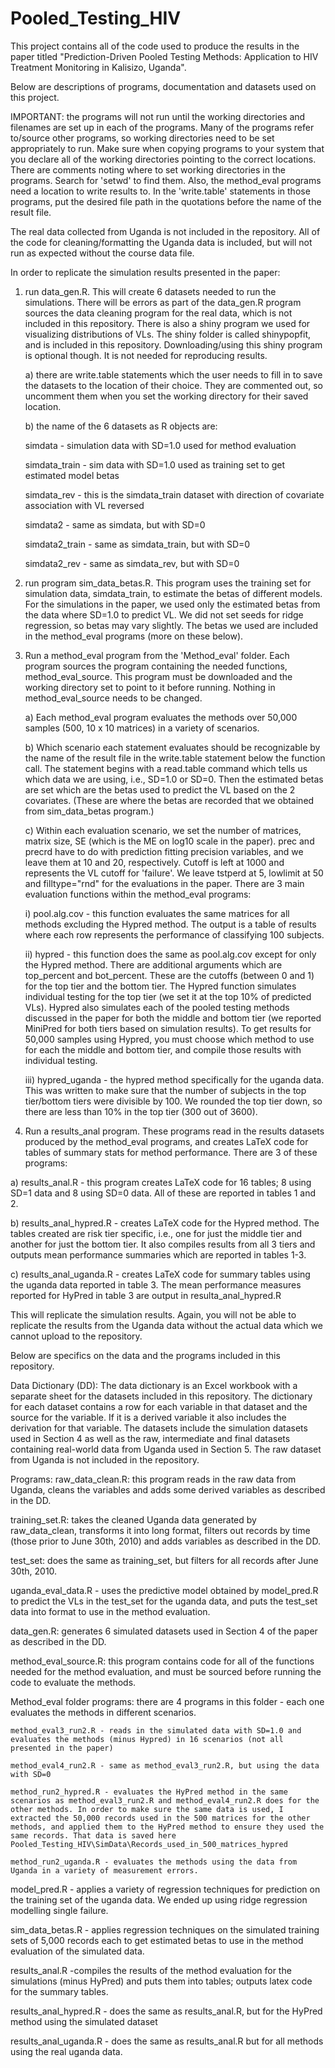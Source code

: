 # Pooled_Testing_HIV
 This project contains all of the code used to produce the results in the paper titled "Prediction-Driven Pooled Testing Methods: Application to HIV Treatment Monitoring in Kalisizo, Uganda".

Below are descriptions of programs, documentation and datasets used on this project.

IMPORTANT: the programs will not run until the working directories and filenames are set up in each of the programs. Many of the programs refer to/source other programs, so working directories need to be set appropriately to run. Make sure when copying programs to your system that you declare all of the working directories pointing to the correct locations. There are comments noting where to set working directories in the programs. Search for 'setwd' to find them. Also, the method_eval programs need a location to write results to. In the 'write.table' statements in those programs, put the desired file path in the quotations before the name of the result file.

The real data collected from Uganda is not included in the repository. All of the code for cleaning/formatting the Uganda data is included, but will not run as expected without the course data file.

In order to replicate the simulation results presented in the paper:

1) run data_gen.R. This will create 6 datasets needed to run the simulations. There will be errors as part of the data_gen.R program sources the data cleaning program for the real data, which is not included in this repository. There is also a shiny program we used for visualizing distributions of VLs. The shiny folder is called shinypopfit, and is included in this repository. Downloading/using this shiny program is optional though. It is not needed for reproducing results.

    a) there are write.table statements which the user needs to fill in to save the datasets to the location of their choice. They are commented out, so uncomment them when you set the working directory for their saved location.

    b) the name of the 6 datasets as R objects are:

      simdata - simulation data with SD=1.0 used for method evaluation

      simdata_train - sim data with SD=1.0 used as training set to get estimated  model betas

      simdata_rev - this is the simdata_train dataset with direction of covariate association with VL reversed

      simdata2 - same as simdata, but with SD=0

      simdata2_train - same as simdata_train, but with SD=0

      simdata2_rev - same as simdata_rev, but with SD=0

2) run program sim_data_betas.R. This program uses the training set for simulation data, simdata_train, to estimate the betas of different models. For the simulations in the paper, we used only the estimated betas from the data where SD=1.0 to predict VL. We did not set seeds for ridge regression, so betas may vary slightly. The betas we used are included in the method_eval programs (more on these below).

3) Run a method_eval program from the 'Method_eval' folder. Each program sources the program containing the needed functions, method_eval_source. This program must be downloaded and the working directory set to point to it before running. Nothing in method_eval_source needs to be changed.

    a) Each method_eval program evaluates the methods over 50,000 samples (500, 10 x 10 matrices) in a variety of scenarios.

    b) Which scenario each statement evaluates should be recognizable by the name of the result file in the write.table statement below the function call. The statement begins with a read.table command which tells us which data we are using, i.e., SD=1.0 or SD=0. Then the estimated betas are set which are the betas used to predict the VL based on the 2 covariates. (These are where the betas are recorded that we obtained from sim_data_betas program.)

    c) Within each evaluation scenario, we set the number of matrices, matrix size, SE (which is the ME on log10 scale in the paper). prec and precrd have to do with prediction fitting precision variables, and we leave them at 10 and 20, respectively. Cutoff is left at 1000 and represents the VL cutoff for 'failure'. We leave tstperd at 5, lowlimit at 50 and filltype="rnd" for the evaluations in the paper. There are 3 main evaluation functions within the method_eval programs:

      i) pool.alg.cov - this function evaluates the same matrices for all methods excluding the Hypred method. The output is a table of results where each row represents the performance of classifying 100 subjects.

      ii) hypred - this function does the same as pool.alg.cov except for only the Hypred method. There are additional arguments which are top_percent and bot_percent. These are the cutoffs (between 0 and 1) for the top tier and the bottom tier. The Hypred function simulates individual testing for the top tier (we set it at the top 10% of predicted VLs). Hypred also simulates each of the pooled testing methods discussed in the paper for both the middle and bottom tier (we reported MiniPred for both tiers based on simulation results). To get results for 50,000 samples using Hypred, you must choose which method to use for each the middle and bottom tier, and compile those results with individual testing.

      iii) hypred_uganda - the hypred method specifically for the uganda data. This was written to make sure that the number of subjects in the top tier/bottom tiers were divisible by 100. We rounded the top tier down, so there are less than 10% in the top tier (300 out of 3600).

4) Run a results_anal program. These programs read in the results datasets produced by the method_eval programs, and creates LaTeX code for tables of summary stats for method performance. There are 3 of these programs:

  a) results_anal.R - this program creates LaTeX code for 16 tables; 8 using SD=1 data and 8 using SD=0 data. All of these are reported in tables 1 and 2.

  b) results_anal_hypred.R - creates LaTeX code for the Hypred method. The tables created are risk tier specific, i.e., one for just the middle tier and another for just the bottom tier. It also compiles results from all 3 tiers and outputs mean performance summaries which are reported in tables 1-3.

  c) results_anal_uganda.R - creates LaTeX code for summary tables using the uganda data reported in table 3. The mean performance measures reported for HyPred in table 3 are output in resulta_anal_hypred.R

This will replicate the simulation results. Again, you will not be able to replicate the results from the Uganda data without the actual data which we cannot upload to the repository.

Below are specifics on the data and the programs included in this repository.

Data Dictionary (DD):
  The data dictionary is an Excel workbook with a separate sheet for the datasets included in this repository. The dictionary for each dataset contains a row for each variable in that dataset and the source for the variable. If it is a derived variable it also includes the derivation for that variable. The datasets include the simulation datasets used in Section 4 as well as the raw, intermediate and final datasets containing real-world data from Uganda used in Section 5. The raw dataset from Uganda is not included in the repository.

Programs:
  raw_data_clean.R: this program reads in the raw data from Uganda, cleans the variables and adds some derived variables as described in the DD.

  training_set.R: takes the cleaned Uganda data generated by raw_data_clean, transforms it into long format, filters out records by time (those prior to June 30th, 2010) and adds variables as described in the DD.

  test_set: does the same as training_set, but filters for all records after June 30th, 2010.

  uganda_eval_data.R - uses the predictive model obtained by model_pred.R to predict the VLs in the test_set for the uganda data, and puts the test_set data into format to use in the method evaluation.

  data_gen.R: generates 6 simulated datasets used in Section 4 of the paper as described in the DD.

  method_eval_source.R: this program contains code for all of the functions needed for the method evaluation, and must be sourced before running the code to evaluate the methods.

  Method_eval folder programs: there are 4 programs in this folder - each one evaluates the methods in different scenarios.

    method_eval3_run2.R - reads in the simulated data with SD=1.0 and evaluates the methods (minus Hypred) in 16 scenarios (not all presented in the paper)

    method_eval4_run2.R - same as method_eval3_run2.R, but using the data with SD=0

    method_run2_hypred.R - evaluates the HyPred method in the same scenarios as method_eval3_run2.R and method_eval4_run2.R does for the other methods. In order to make sure the same data is used, I extracted the 50,000 records used in the 500 matrices for the other methods, and applied them to the HyPred method to ensure they used the same records. That data is saved here Pooled_Testing_HIV\SimData\Records_used_in_500_matrices_hypred

    method_run2_uganda.R - evaluates the methods using the data from Uganda in a variety of measurement errors.

  model_pred.R - applies a variety of regression techniques for prediction on the training set of the uganda data. We ended up using ridge regression modelling single failure.

  sim_data_betas.R - applies regression techniques on the simulated training sets of 5,000 records each to get estimated betas to use in the method evaluation of the simulated data.

  results_anal.R -compiles the results of the method evaluation for the simulations (minus HyPred) and puts them into tables; outputs latex code for the summary tables.

  results_anal_hypred.R - does the same as results_anal.R, but for the HyPred method using the simulated dataset

  results_anal_uganda.R - does the same as results_anal.R but for all methods using the real uganda data.
